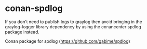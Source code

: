 # conan-spdlog

If you don't need to publish logs to graylog then avoid bringing in the graylog-logger library dependency by using the conancenter spdlog package instead.

Conan package for spdlog (https://github.com/gabime/spdlog)
